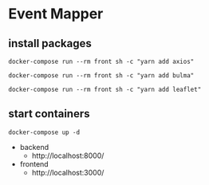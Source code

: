 # Event Mapper

## install packages

```
docker-compose run --rm front sh -c "yarn add axios"
```
```
docker-compose run --rm front sh -c "yarn add bulma"
```
```
docker-compose run --rm front sh -c "yarn add leaflet"
```

## start containers
```
docker-compose up -d
```
* backend
  * http://localhost:8000/
* frontend
  * http://localhost:3000/
